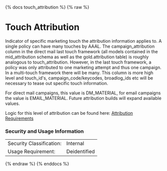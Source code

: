 {% docs touch_attribution %}
{% raw %}

# Touch Attribution

Indicator of specific marketing touch the attribution
information applies to. A single policy can have many touches by AAAL. 
The campaign_attribution column in the direct mail last touch framework 
(all models contained in the mid_attribution schema as well as the gold.attribution table)
is roughly analogous to touch_attribution. However, in the last touch framework,
a policy was only attributed to one marketing attempt and thus one campaign.
In a multi-touch framework there will be many. This column is more high level and
touch_id's, campaign_code/keycodes, broadlog_ids etc will be necessary to tease
out specific touch information.

For direct mail campaigns, this value is DM_MATERIAL, for email campaigns the value is
EMAIL_MATERIAL. Future attribution builds will expand available values.

Logic for this level of attribution can be found here:
[Attribution Requirements](https://aaalife-data.atlassian.net/wiki/spaces/2PA/pages/11282644993/2022+V3+Multi-Touch+Attribution+Requirements)

### Security and Usage Information
|    |    |
|---|---|
|Security Classification:| Internal |
|Usage Requirement:| Deidentified |

{% endraw %}
{% enddocs %}